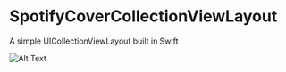 # SpotifyCoverCollectionViewLayout
A simple UICollectionViewLayout built in Swift

![Alt Text](https://user-images.githubusercontent.com/24965132/84102335-324d9300-a9de-11ea-97e7-db2a3b043ba6.gif)
